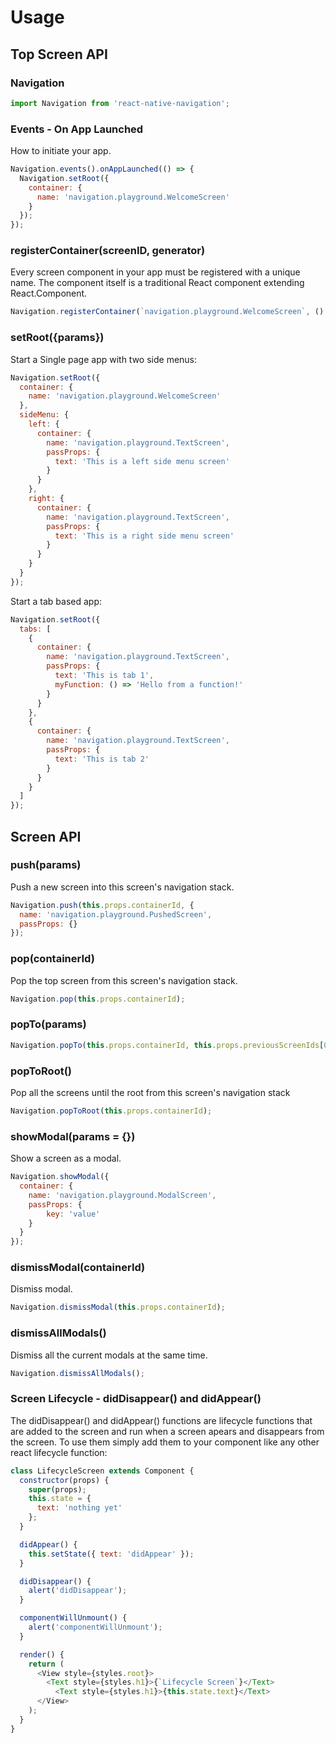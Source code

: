 # Usage

## Top Screen API

### Navigation
```js
import Navigation from 'react-native-navigation';
```
### Events - On App Launched
How to initiate your app.

```js
Navigation.events().onAppLaunched(() => {
  Navigation.setRoot({
    container: {
      name: 'navigation.playground.WelcomeScreen'
    }
  });
});
```

### registerContainer(screenID, generator)
Every screen component in your app must be registered with a unique name. The component itself is a traditional React component extending React.Component.
```js
Navigation.registerContainer(`navigation.playground.WelcomeScreen`, () => WelcomeScreen);
```

### setRoot({params})
Start a Single page app with two side menus:
```js
Navigation.setRoot({
  container: {
    name: 'navigation.playground.WelcomeScreen'
  },
  sideMenu: {
    left: {
      container: {
        name: 'navigation.playground.TextScreen',
        passProps: {
          text: 'This is a left side menu screen'
        }
      }
    },
    right: {
      container: {
        name: 'navigation.playground.TextScreen',
        passProps: {
          text: 'This is a right side menu screen'
        }
      }
    }
  }
});
```
Start a tab based app:
```js
Navigation.setRoot({
  tabs: [
    {
      container: {
        name: 'navigation.playground.TextScreen',
        passProps: {
          text: 'This is tab 1',
          myFunction: () => 'Hello from a function!'
        }
      }
    },
    {
      container: {
        name: 'navigation.playground.TextScreen',
        passProps: {
          text: 'This is tab 2'
        }
      }
    }
  ]
});
```
## Screen API

### push(params)
Push a new screen into this screen's navigation stack.
```js
Navigation.push(this.props.containerId, {
  name: 'navigation.playground.PushedScreen',
  passProps: {}
});
```
### pop(containerId)
Pop the top screen from this screen's navigation stack.
```js
Navigation.pop(this.props.containerId);
```
### popTo(params)
```js
Navigation.popTo(this.props.containerId, this.props.previousScreenIds[0]);
```
### popToRoot()
Pop all the screens until the root from this screen's navigation stack
```js
Navigation.popToRoot(this.props.containerId);
```
### showModal(params = {})
Show a screen as a modal.
```js
Navigation.showModal({
  container: {
    name: 'navigation.playground.ModalScreen',
    passProps: {
        key: 'value'
    }
  }
});
```
### dismissModal(containerId)
Dismiss modal.
```js
Navigation.dismissModal(this.props.containerId);
```
### dismissAllModals()
Dismiss all the current modals at the same time.
```js
Navigation.dismissAllModals();
```
### Screen Lifecycle - didDisappear() and didAppear()

The didDisappear() and didAppear() functions are lifecycle functions that are added to the screen and run when a screen apears and disappears from the screen. To use them simply add them to your component like any other react lifecycle function:

```js
class LifecycleScreen extends Component {
  constructor(props) {
    super(props);
    this.state = {
      text: 'nothing yet'
    };
  }

  didAppear() {
    this.setState({ text: 'didAppear' });
  }

  didDisappear() {
    alert('didDisappear');
  }

  componentWillUnmount() {
    alert('componentWillUnmount');
  }

  render() {
    return (
      <View style={styles.root}>
        <Text style={styles.h1}>{`Lifecycle Screen`}</Text>
	      <Text style={styles.h1}>{this.state.text}</Text>
      </View>
    );
  }
}
```
